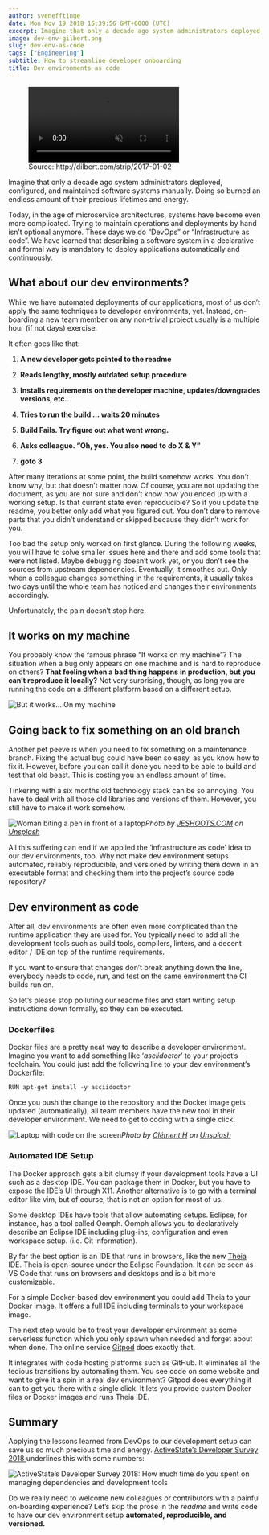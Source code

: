 ```yaml
---
author: svenefftinge
date: Mon Nov 19 2018 15:39:56 GMT+0000 (UTC)
excerpt: Imagine that only a decade ago system administrators deployed, configured, and maintained software systems manually.
image: dev-env-gilbert.png
slug: dev-env-as-code
tags: ["Engineering"]
subtitle: How to streamline developer onboarding
title: Dev environments as code
---
```


<script context="module">
  export const prerender = true;
</script>

<figure>
<video playsinline autoplay no-controls loop muted class="shadow-medium w-full rounded-xl max-w-3xl mt-x-small" alt="Dev environments as code" src="/images/blog/dev-env-as-code/dev-env-gilbert.webm" type="video/webm"></video>
    <figcaption>Source: http://dilbert.com/strip/2017-01-02</figcaption>
</figure>

Imagine that only a decade ago system administrators deployed, configured, and maintained software systems manually. Doing so burned an endless amount of their precious lifetimes and energy.

Today, in the age of microservice architectures, systems have become even more complicated. Trying to maintain operations and deployments by hand isn’t optional anymore. These days we do “DevOps” or “Infrastructure as code”. We have learned that describing a software system in a declarative and formal way is mandatory to deploy applications automatically and continuously.

## **What about our dev environments?**

While we have automated deployments of our applications, most of us don’t apply the same techniques to developer environments, yet. Instead, on-boarding a new team member on any non-trivial project usually is a multiple hour (if not days) exercise.

It often goes like that:

1. **A new developer gets pointed to the readme**

1. **Reads lengthy, mostly outdated setup procedure**

1. **Installs requirements on the developer machine,
   updates/downgrades versions, etc.**

1. **Tries to run the build … waits 20 minutes**

1. **Build Fails. Try figure out what went wrong.**

1. **Asks colleague. “Oh, yes. You also need to do X & Y”**

1. **goto 3**

After many iterations at some point, the build somehow works. You don’t know why, but that doesn’t matter now. Of course, you are not updating the document, as you are not sure and don’t know how you ended up with a working setup. Is that current state even reproducible? So if you update the readme, you better only add what you figured out. You don’t dare to remove parts that you didn’t understand or skipped because they didn’t work for you.

Too bad the setup only worked on first glance. During the following weeks, you will have to solve smaller issues here and there and add some tools that were not listed. Maybe debugging doesn’t work yet, or you don’t see the sources from upstream dependencies. Eventually, it smoothes out. Only when a colleague changes something in the requirements, it usually takes two days until the whole team has noticed and changes their environments accordingly.

Unfortunately, the pain doesn’t stop here.

## **It works on my machine**

You probably know the famous phrase “It works on my machine”? The situation when a bug only appears on one machine and is hard to reproduce on others? **That feeling when a bad thing happens in production, but you can’t reproduce it locally?** Not very surprising, though, as long you are running the code on a different platform based on a different setup.

![But it works... On my machine](https://cdn-images-1.medium.com/max/2000/1*I3-fRXyMaZDfesAxyA2eKw.jpeg)

## **Going back to fix something on an old branch**

Another pet peeve is when you need to fix something on a maintenance branch. Fixing the actual bug could have been so easy, as you know how to fix it. However, before you can call it done you need to be able to build and test that old beast. This is costing you an endless amount of time.

Tinkering with a six months old technology stack can be so annoying. You have to deal with all those old libraries and versions of them. However, you still have to make it work somehow.

![Woman biting a pen in front of a laptop](../../../static/images/blog/dev-env-as-code/jeeshoots.jpeg)_Photo by [JESHOOTS.COM](https://unsplash.com/@jeshoots?utm_source=medium&utm_medium=referral) on [Unsplash](https://unsplash.com?utm_source=medium&utm_medium=referral)_

All this suffering can end if we applied the ‘infrastructure as code’ idea to our dev environments, too. Why not make dev environment setups automated, reliably reproducible, and versioned by writing them down in an executable format and checking them into the project’s source code repository?

## **Dev environment as code**

After all, dev environments are often even more complicated than the runtime application they are used for. You typically need to add all the development tools such as build tools, compilers, linters, and a decent editor / IDE on top of the runtime requirements.

If you want to ensure that changes don’t break anything down the line, everybody needs to code, run, and test on the same environment the CI builds run on.

So let’s please stop polluting our readme files and start writing setup instructions down formally, so they can be executed.

### Dockerfiles

Docker files are a pretty neat way to describe a developer environment. Imagine you want to add something like ‘_asciidoctor_’ to your project’s toolchain. You could just add the following line to your dev environment’s Dockerfile:

    RUN apt-get install -y asciidoctor

Once you push the change to the repository and the Docker image gets updated (automatically), all team members have the new tool in their developer environment. We need to get to coding with a single click.

![Laptop with code on the screen](../../../static/images/blog/dev-env-as-code/clement-h.jpeg)_Photo by [Clément H](https://unsplash.com/@clemhlrdt?utm_source=medium&utm_medium=referral) on [Unsplash](https://unsplash.com?utm_source=medium&utm_medium=referral)_

### **Automated IDE Setup**

The Docker approach gets a bit clumsy if your development tools have a UI such as a desktop IDE. You can package them in Docker, but you have to expose the IDE’s UI through X11. Another alternative is to go with a terminal editor like vim, but of course, that is not an option for most of us.

Some desktop IDEs have tools that allow automating setups. Eclipse, for instance, has a tool called Oomph. Oomph allows you to declaratively describe an Eclipse IDE including plug-ins, configuration and even workspace setup. (i.e. Git information).

By far the best option is an IDE that runs in browsers, like the new [Theia](https://theia-ide.org) IDE. Theia is open-source under the Eclipse Foundation. It can be seen as VS Code that runs on browsers and desktops and is a bit more customizable.

For a simple Docker-based dev environment you could add Theia to your Docker image. It offers a full IDE including terminals to your workspace image.

The next step would be to treat your developer environment as some serverless function which you only spawn when needed and forget about when done. The online service [Gitpod](/) does exactly that.

It integrates with code hosting platforms such as GitHub. It eliminates all the tedious transitions by automating them. You see code on some website and want to give it a spin in a real dev environment? Gitpod does everything it can to get you there with a single click. It lets you provide custom Docker files or Docker images and runs Theia IDE.

## **Summary**

Applying the lessons learned from DevOps to our development setup can save us so much precious time and energy. <a class="no-nowrap" href="https://www.activestate.com/developer-survey-2018-open-source-runtime-pains/">ActiveState’s Developer Survey 2018 </a> underlines this with some numbers:

![ActiveState’s Developer Survey 2018: How much time do you spent on managing dependencies and development tools](https://cdn-images-1.medium.com/max/3200/1*Vvl3N-1hDANiy15Pc9xeiQ.png)

Do we really need to welcome new colleagues or contributors with a painful on-boarding experience? Let’s skip the prose in the _readme_ and write code to have our dev environment setup **automated, reproducible, and versioned.**
